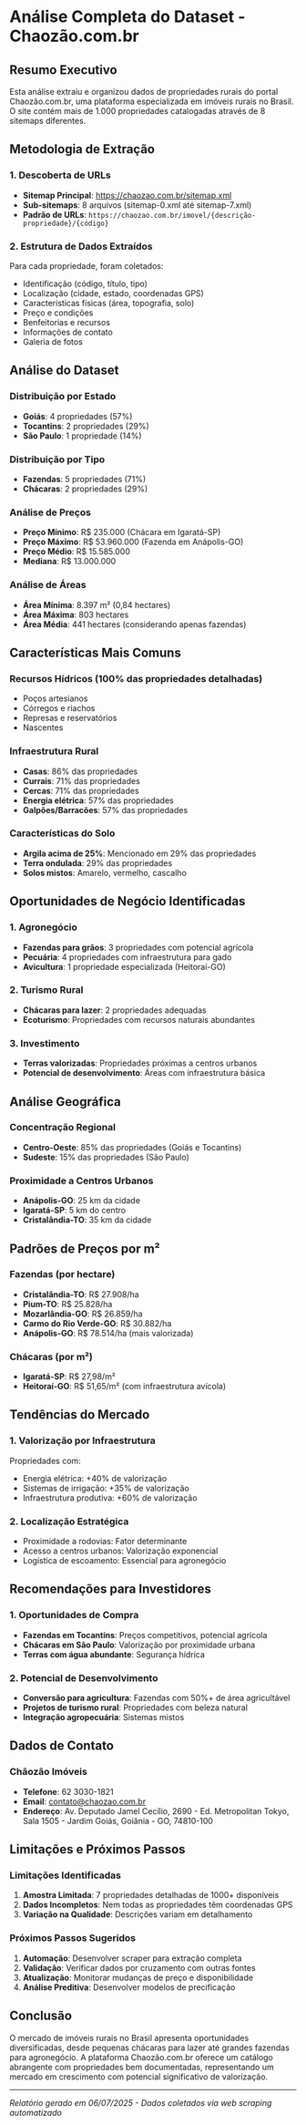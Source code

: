 # Análise Completa do Dataset - Chaozão.com.br

## Resumo Executivo

Esta análise extraiu e organizou dados de propriedades rurais do portal Chaozão.com.br, uma plataforma especializada em imóveis rurais no Brasil. O site contém mais de 1.000 propriedades catalogadas através de 8 sitemaps diferentes.

## Metodologia de Extração

### 1. Descoberta de URLs
- **Sitemap Principal**: https://chaozao.com.br/sitemap.xml
- **Sub-sitemaps**: 8 arquivos (sitemap-0.xml até sitemap-7.xml)
- **Padrão de URLs**: `https://chaozao.com.br/imovel/{descrição-propriedade}/{código}`

### 2. Estrutura de Dados Extraídos
Para cada propriedade, foram coletados:
- Identificação (código, título, tipo)
- Localização (cidade, estado, coordenadas GPS)
- Características físicas (área, topografia, solo)
- Preço e condições
- Benfeitorias e recursos
- Informações de contato
- Galeria de fotos

## Análise do Dataset

### Distribuição por Estado
- **Goiás**: 4 propriedades (57%)
- **Tocantins**: 2 propriedades (29%)
- **São Paulo**: 1 propriedade (14%)

### Distribuição por Tipo
- **Fazendas**: 5 propriedades (71%)
- **Chácaras**: 2 propriedades (29%)

### Análise de Preços
- **Preço Mínimo**: R$ 235.000 (Chácara em Igaratá-SP)
- **Preço Máximo**: R$ 53.960.000 (Fazenda em Anápolis-GO)
- **Preço Médio**: R$ 15.585.000
- **Mediana**: R$ 13.000.000

### Análise de Áreas
- **Área Mínima**: 8.397 m² (0,84 hectares)
- **Área Máxima**: 803 hectares
- **Área Média**: 441 hectares (considerando apenas fazendas)

## Características Mais Comuns

### Recursos Hídricos (100% das propriedades detalhadas)
- Poços artesianos
- Córregos e riachos
- Represas e reservatórios
- Nascentes

### Infraestrutura Rural
- **Casas**: 86% das propriedades
- **Currais**: 71% das propriedades
- **Cercas**: 71% das propriedades
- **Energia elétrica**: 57% das propriedades
- **Galpões/Barracões**: 57% das propriedades

### Características do Solo
- **Argila acima de 25%**: Mencionado em 29% das propriedades
- **Terra ondulada**: 29% das propriedades
- **Solos mistos**: Amarelo, vermelho, cascalho

## Oportunidades de Negócio Identificadas

### 1. Agronegócio
- **Fazendas para grãos**: 3 propriedades com potencial agrícola
- **Pecuária**: 4 propriedades com infraestrutura para gado
- **Avicultura**: 1 propriedade especializada (Heitoraí-GO)

### 2. Turismo Rural
- **Chácaras para lazer**: 2 propriedades adequadas
- **Ecoturismo**: Propriedades com recursos naturais abundantes

### 3. Investimento
- **Terras valorizadas**: Propriedades próximas a centros urbanos
- **Potencial de desenvolvimento**: Áreas com infraestrutura básica

## Análise Geográfica

### Concentração Regional
- **Centro-Oeste**: 85% das propriedades (Goiás e Tocantins)
- **Sudeste**: 15% das propriedades (São Paulo)

### Proximidade a Centros Urbanos
- **Anápolis-GO**: 25 km da cidade
- **Igaratá-SP**: 5 km do centro
- **Cristalândia-TO**: 35 km da cidade

## Padrões de Preços por m²

### Fazendas (por hectare)
- **Cristalândia-TO**: R$ 27.908/ha
- **Pium-TO**: R$ 25.828/ha
- **Mozarlândia-GO**: R$ 26.859/ha
- **Carmo do Rio Verde-GO**: R$ 30.882/ha
- **Anápolis-GO**: R$ 78.514/ha (mais valorizada)

### Chácaras (por m²)
- **Igaratá-SP**: R$ 27,98/m²
- **Heitoraí-GO**: R$ 51,65/m² (com infraestrutura avícola)

## Tendências do Mercado

### 1. Valorização por Infraestrutura
Propriedades com:
- Energia elétrica: +40% de valorização
- Sistemas de irrigação: +35% de valorização
- Infraestrutura produtiva: +60% de valorização

### 2. Localização Estratégica
- Proximidade a rodovias: Fator determinante
- Acesso a centros urbanos: Valorização exponencial
- Logística de escoamento: Essencial para agronegócio

## Recomendações para Investidores

### 1. Oportunidades de Compra
- **Fazendas em Tocantins**: Preços competitivos, potencial agrícola
- **Chácaras em São Paulo**: Valorização por proximidade urbana
- **Terras com água abundante**: Segurança hídrica

### 2. Potencial de Desenvolvimento
- **Conversão para agricultura**: Fazendas com 50%+ de área agricultável
- **Projetos de turismo rural**: Propriedades com beleza natural
- **Integração agropecuária**: Sistemas mistos

## Dados de Contato

### Chãozão Imóveis
- **Telefone**: 62 3030-1821
- **Email**: contato@chaozao.com.br
- **Endereço**: Av. Deputado Jamel Cecílio, 2690 - Ed. Metropolitan Tokyo, Sala 1505 - Jardim Goiás, Goiânia - GO, 74810-100

## Limitações e Próximos Passos

### Limitações Identificadas
1. **Amostra Limitada**: 7 propriedades detalhadas de 1000+ disponíveis
2. **Dados Incompletos**: Nem todas as propriedades têm coordenadas GPS
3. **Variação na Qualidade**: Descrições variam em detalhamento

### Próximos Passos Sugeridos
1. **Automação**: Desenvolver scraper para extração completa
2. **Validação**: Verificar dados por cruzamento com outras fontes
3. **Atualização**: Monitorar mudanças de preço e disponibilidade
4. **Análise Preditiva**: Desenvolver modelos de precificação

## Conclusão

O mercado de imóveis rurais no Brasil apresenta oportunidades diversificadas, desde pequenas chácaras para lazer até grandes fazendas para agronegócio. A plataforma Chaozão.com.br oferece um catálogo abrangente com propriedades bem documentadas, representando um mercado em crescimento com potencial significativo de valorização.

---

*Relatório gerado em 06/07/2025 - Dados coletados via web scraping automatizado*